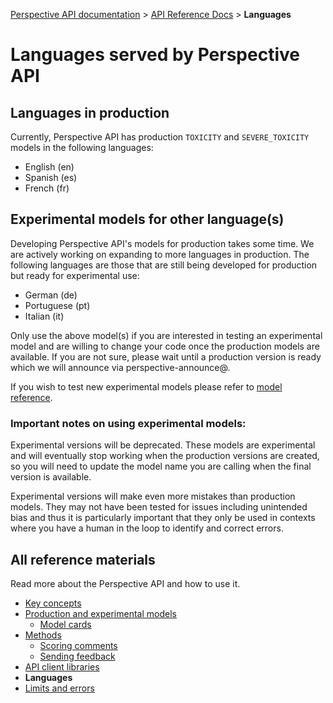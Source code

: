 [Perspective API documentation](../README.md) > [API Reference Docs](README.md) > **Languages**

# Languages served by Perspective API

## Languages in production 

Currently, Perspective API has production `TOXICITY` and `SEVERE_TOXICITY` models in the following languages:

+ English (en)
+ Spanish (es)
+ French (fr)

## Experimental models for other language(s)

Developing Perspective API's models for production takes some time. We are actively working on expanding to more languages in production. The following languages are those that are still being developed for production but ready for experimental use:

+ German (de)
+ Portuguese (pt)
+ Italian (it)

Only use the above model(s) if you are interested in testing an experimental model and are willing to change your code once the production models are available. If you are not sure, please wait until a production version is ready which we will announce via perspective-announce@.

If you wish to test new experimental models please refer to [model reference](/api/models.md). 

 ### Important notes on using experimental models:

Experimental versions will be deprecated. These models are experimental and will eventually stop working when the production versions are created, so you will need to update the model name you are calling when the final version is available.

Experimental versions will make even more mistakes than production models. They may not have been tested for issues including unintended bias and thus it is particularly important that they only be used in contexts where you have a human in the loop to identify and correct errors.

## All reference materials

Read more about the Perspective API and how to use it.

* [Key concepts](key-concepts.md)
* [Production and experimental models](models.md)
   * [Model cards](model-cards/README.md)
* [Methods](methods.md)
   * [Scoring comments](methods.md#scoring-comments-analyzecomment)
   * [Sending feedback](methods.md#sending-feedback-suggestcommentscore)
* [API client libraries](clients.md)
* **Languages**
* [Limits and errors](limits.md)

